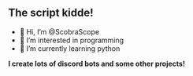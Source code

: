 ## The script kidde! ##
- 👋 Hi, I’m @ScobraScope
- 👀 I’m interested in programming
- 🌱 I’m currently learning python

**I create lots of discord bots and some other projects!**


